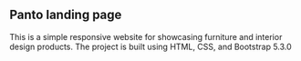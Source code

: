 ## Panto landing page
This is a simple responsive website for showcasing furniture and interior design products. The project is built using HTML, CSS, and Bootstrap 5.3.0
#